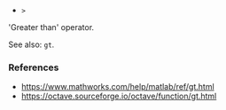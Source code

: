 * `>`

'Greater than' operator.

See also: `gt`.

### References

* https://www.mathworks.com/help/matlab/ref/gt.html
* https://octave.sourceforge.io/octave/function/gt.html
